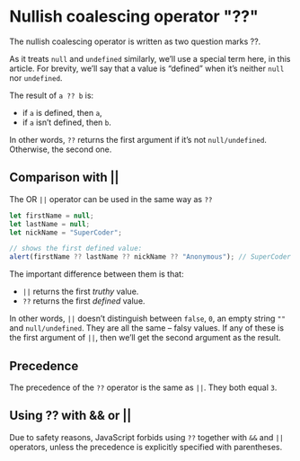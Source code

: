 # **Nullish coalescing operator "??"**

The nullish coalescing operator is written as two question marks ??.

As it treats <code>null</code> and <code>undefined</code> similarly, we’ll use a special term here, in this article. For brevity, we’ll say that a value is “defined” when it’s neither <code>null</code> nor <code>undefined</code>.

The result of <code>a ?? b</code> is:

-   if <code>a</code> is defined, then <code>a</code>,
-   if <code>a</code> isn’t defined, then <code>b</code>.

In other words, <code>??</code> returns the first argument if it’s not <code>null/undefined</code>. Otherwise, the second one.

## **Comparison with ||**

The OR <code>||</code> operator can be used in the same way as <code>??</code>

```javascript
let firstName = null;
let lastName = null;
let nickName = "SuperCoder";

// shows the first defined value:
alert(firstName ?? lastName ?? nickName ?? "Anonymous"); // SuperCoder
```

The important difference between them is that:

-   <code>||</code> returns the first _truthy_ value.
-   <code>??</code> returns the first _defined_ value.

In other words, <code>||</code> doesn’t distinguish between <code>false</code>, <code>0</code>, an empty string <code>""</code> and <code>null/undefined</code>. They are all the same – falsy values. If any of these is the first argument of <code>||</code>, then we’ll get the second argument as the result.

## **Precedence**

The precedence of the <code>??</code> operator is the same as <code>||</code>. They both equal <code>3</code>.

## **Using ?? with && or ||**

Due to safety reasons, JavaScript forbids using <code>??</code> together with <code>&&</code> and <code>||</code> operators, unless the precedence is explicitly specified with parentheses.

